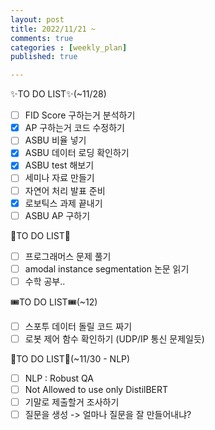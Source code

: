 ```yaml
---
layout: post
title: 2022/11/21 ~
comments: true
categories : [weekly_plan]
published: true

---
```


✨TO DO LIST✨(~11/28)
- [ ] FID Score 구하는거 분석하기
- [x] AP 구하는거 코드 수정하기
- [ ] ASBU 비율 넣기
- [x] ASBU 데이터 로딩 확인하기
- [x] ASBU test 해보기
- [ ] 세미나 자료 만들기
- [ ] 자연어 처리 발표 준비
- [x] 로보틱스 과제 끝내기
- [ ] ASBU AP 구하기

🔮TO DO LIST🔮
- [ ] 프로그래머스 문제 풀기
- [ ] amodal instance segmentation 논문 읽기
- [ ] 수학 공부.. 

🎟TO DO LIST🎟(~12)
- [ ] 스포투 데이터 돌릴 코드 짜기
- [ ] 로봇 제어 함수 확인하기 (UDP/IP 통신 문제일듯)

🥐TO DO LIST🥐(~11/30 - NLP)
- [ ] NLP : Robust QA
- [ ] Not Allowed to use only DistilBERT
- [ ] 기말로 제출할거 조사하기
- [ ] 질문을 생성 -> 얼마나 질문을 잘 만들어내냐?
